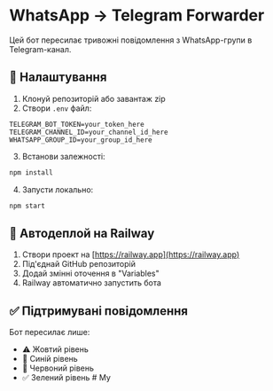# WhatsApp → Telegram Forwarder

Цей бот пересилає тривожні повідомлення з WhatsApp-групи в Telegram-канал.

## 🔧 Налаштування

1. Клонуй репозиторій або завантаж zip
2. Створи `.env` файл:
```
TELEGRAM_BOT_TOKEN=your_token_here
TELEGRAM_CHANNEL_ID=your_channel_id_here
WHATSAPP_GROUP_ID=your_group_id_here
```

3. Встанови залежності:
```bash
npm install
```

4. Запусти локально:
```bash
npm start
```

## 🚀 Автодеплой на Railway

1. Створи проект на [https://railway.app](https://railway.app)
2. Під'єднай GitHub репозиторій
3. Додай змінні оточення в "Variables"
4. Railway автоматично запустить бота

## ✅ Підтримувані повідомлення

Бот пересилає лише:
- ⚠ Жовтий рівень
- 🔷 Синій рівень
- 🚨 Червоний рівень
- ✅ Зелений рівень
#   M y  
 